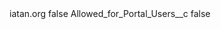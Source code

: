 <?xml version="1.0" encoding="UTF-8"?>
<CustomMetadata xmlns="http://soap.sforce.com/2006/04/metadata" xmlns:xsi="http://www.w3.org/2001/XMLSchema-instance" xmlns:xsd="http://www.w3.org/2001/XMLSchema">
    <label>iatan.org</label>
    <protected>false</protected>
    <values>
        <field>Allowed_for_Portal_Users__c</field>
        <value xsi:type="xsd:boolean">false</value>
    </values>
</CustomMetadata>
